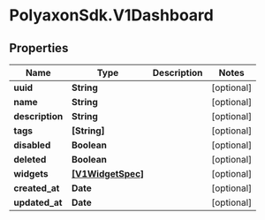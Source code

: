# PolyaxonSdk.V1Dashboard

## Properties
Name | Type | Description | Notes
------------ | ------------- | ------------- | -------------
**uuid** | **String** |  | [optional] 
**name** | **String** |  | [optional] 
**description** | **String** |  | [optional] 
**tags** | **[String]** |  | [optional] 
**disabled** | **Boolean** |  | [optional] 
**deleted** | **Boolean** |  | [optional] 
**widgets** | [**[V1WidgetSpec]**](V1WidgetSpec.md) |  | [optional] 
**created_at** | **Date** |  | [optional] 
**updated_at** | **Date** |  | [optional] 


